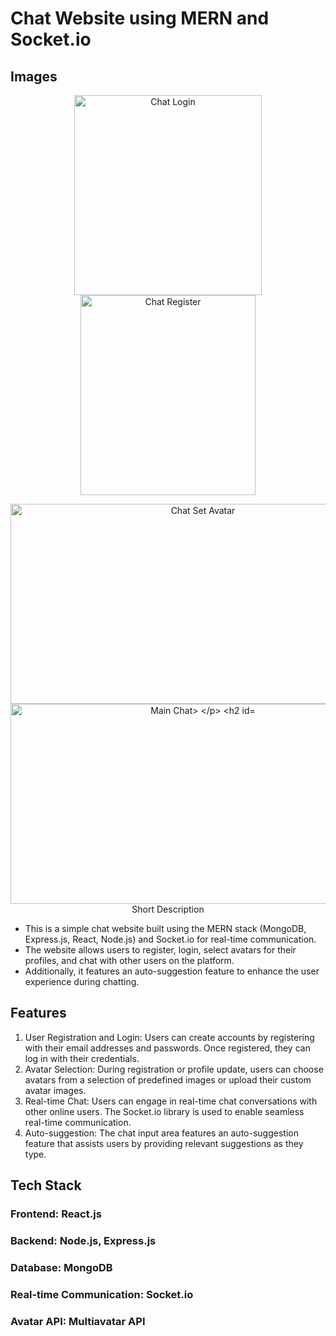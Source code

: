 # Chat Website using MERN and Socket.io

## Images

<p align="center">
  <img width="300" height="320" src="https://i.imgur.com/ihRkoua.png" alt="Chat Login">
  <img width="280" height="320" src="https://i.imgur.com/2g63iQE.png" alt="Chat Register">
</p>

<p align="center">
  <img width="600" height="320" src="https://i.imgur.com/5ZzbFwS.png" alt="Chat Set Avatar">
  <img width="600" height="320" src="https://i.imgur.com/hCtjJi6.png" alt="Main Chat>
</p>

## Short Description
- This is a simple chat website built using the MERN stack (MongoDB, Express.js, React, Node.js) and Socket.io for real-time communication. 
- The website allows users to register, login, select avatars for their profiles, and chat with other users on the platform. 
- Additionally, it features an auto-suggestion feature to enhance the user experience during chatting.

## Features
1. User Registration and Login: Users can create accounts by registering with their email addresses and passwords. Once registered, they can log in with their credentials.
2. Avatar Selection: During registration or profile update, users can choose avatars from a selection of predefined images or upload their custom avatar images.
3. Real-time Chat: Users can engage in real-time chat conversations with other online users. The Socket.io library is used to enable seamless real-time communication.
4. Auto-suggestion: The chat input area features an auto-suggestion feature that assists users by providing relevant suggestions as they type.

## Tech Stack

### Frontend: React.js
### Backend: Node.js, Express.js
### Database: MongoDB
### Real-time Communication: Socket.io
### Avatar API: Multiavatar API

